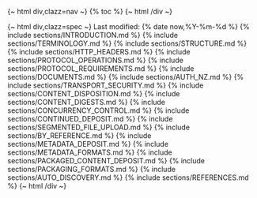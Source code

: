 {~ html div,clazz=nav ~}
{% toc %}
{~ html /div ~}

{~ html div,clazz=spec ~}
Last modified: {% date now,%Y-%m-%d %}
{% include sections/INTRODUCTION.md %}
{% include sections/TERMINOLOGY.md %}
{% include sections/STRUCTURE.md %}
{% include sections/HTTP_HEADERS.md %}
{% include sections/PROTOCOL_OPERATIONS.md %}
{% include sections/PROTOCOL_REQUIREMENTS.md %}
{% include sections/DOCUMENTS.md %}
{% include sections/AUTH_NZ.md %}
{% include sections/TRANSPORT_SECURITY.md %}
{% include sections/CONTENT_DISPOSITION.md %}
{% include sections/CONTENT_DIGESTS.md %}
{% include sections/CONCURRENCY_CONTROL.md %}
{% include sections/CONTINUED_DEPOSIT.md %}
{% include sections/SEGMENTED_FILE_UPLOAD.md %}
{% include sections/BY_REFERENCE.md %}
{% include sections/METADATA_DEPOSIT.md %}
{% include sections/METADATA_FORMATS.md %}
{% include sections/PACKAGED_CONTENT_DEPOSIT.md %}
{% include sections/PACKAGING_FORMATS.md %}
{% include sections/AUTO_DISCOVERY.md %}
{% include sections/REFERENCES.md %}
{~ html /div ~}